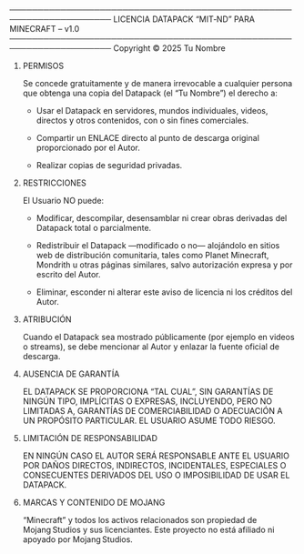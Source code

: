 ────────────────────────────────────────────────────────────────────
   LICENCIA DATAPACK “MIT‑ND” PARA MINECRAFT – v1.0
────────────────────────────────────────────────────────────────────
Copyright © 2025  Tu Nombre

1. PERMISOS

   Se concede gratuitamente y de manera irrevocable a cualquier
   persona que obtenga una copia del Datapack (el “Tu Nombre”) el
   derecho a:

      - Usar el Datapack en servidores, mundos individuales,
        videos, directos y otros contenidos, con o sin fines
        comerciales.

      - Compartir un ENLACE directo al punto de descarga
        original proporcionado por el Autor.

      - Realizar copias de seguridad privadas.

2. RESTRICCIONES

   El Usuario NO puede:

      - Modificar, descompilar, desensamblar ni crear obras
        derivadas del Datapack total o parcialmente.

      - Redistribuir el Datapack —modificado o no— alojándolo
        en sitios web de distribución comunitaria, tales como
        Planet Minecraft, Mondrith u otras páginas similares,
        salvo autorización expresa y por escrito del Autor.

      - Eliminar, esconder ni alterar este aviso de licencia ni
        los créditos del Autor.

3. ATRIBUCIÓN

   Cuando el Datapack sea mostrado públicamente (por ejemplo en
   videos o streams), se debe mencionar al Autor y enlazar la
   fuente oficial de descarga.

4. AUSENCIA DE GARANTÍA

   EL DATAPACK SE PROPORCIONA “TAL CUAL”, SIN GARANTÍAS DE
   NINGÚN TIPO, IMPLÍCITAS O EXPRESAS, INCLUYENDO, PERO NO
   LIMITADAS A, GARANTÍAS DE COMERCIABILIDAD O ADECUACIÓN A UN
   PROPÓSITO PARTICULAR. EL USUARIO ASUME TODO RIESGO.

5. LIMITACIÓN DE RESPONSABILIDAD

   EN NINGÚN CASO EL AUTOR SERÁ RESPONSABLE ANTE EL USUARIO POR
   DAÑOS DIRECTOS, INDIRECTOS, INCIDENTALES, ESPECIALES O
   CONSECUENTES DERIVADOS DEL USO O IMPOSIBILIDAD DE USAR EL
   DATAPACK.

6. MARCAS Y CONTENIDO DE MOJANG

   “Minecraft” y todos los activos relacionados son propiedad
   de Mojang Studios y sus licenciantes. Este proyecto no está
   afiliado ni apoyado por Mojang Studios.
